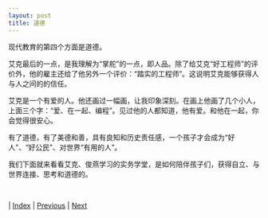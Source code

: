 ```yaml
---
layout: post
title: 道德
---
```


现代教育的第四个方面是道德。

艾克最后的一点，是我理解为“掌舵”的一点，即人品。除了给艾克“好工程师”的评价外，他的雇主还给了他另外一个评价：“踏实的工程师”。这说明艾克能够获得人与人之间的的信任。

艾克是一个有爱的人。他还画过一幅画，让我印象深刻。在画上他画了几个小人，上面三个字：“爱、在一起、编程”。见过他的人都知道，他有爱。和他在一起，你会觉得很安心。

有了道德，有了美德和善，具有良知和历史责任感，一个孩子才会成为“好人”、“好公民”、对世界“有用的人”。

我们下面就来看看艾克、俊燕学习的实务学堂，是如何陪伴孩子们，获得自立、与世界连接、思考和道德的。

<br/>

| [Index](./) | [Previous](5-9-think) | [Next](6-0-camp)

